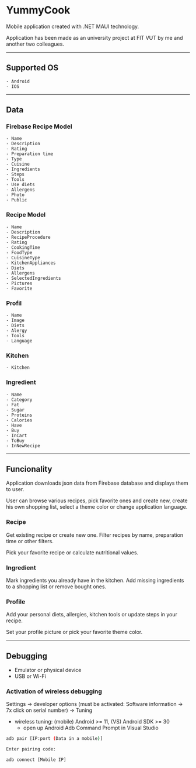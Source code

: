 # YummyCook

Mobile application created with .NET MAUI technology.

Application has been made as an university project at FIT VUT by me and another two colleagues.

---

## Supported OS
	
	- Android
	- IOS

---

## Data

### Firebase Recipe Model
	
	- Name
	- Description
	- Rating
	- Preparation time
	- Type
	- Cuisine 
	- Ingredients
	- Steps
	- Tools
	- Use diets
	- Allergens
	- Photo
	- Public

### Recipe Model
	
	- Name 
	- Description
	- RecipeProcedure
	- Rating
	- CookingTime
	- FoodType
	- CuisineType
	- KitchenAppliances
	- Diets
	- Allergens
	- SelectedIngredients
	- Pictures
	- Favorite

### Profil
	
	- Name
	- Image
	- Diets
	- Alergy
	- Tools
	- Language

### Kitchen
	
	- Kitchen

### Ingredient
	
	- Name 
	- Category
	- Fat
	- Sugar
	- Proteins
	- Calories
	- Have
	- Buy
	- InCart
	- ToBuy
	- InNewRecipe

---

## Funcionality

Application downloads json data from Firebase database and displays them to user.

User can browse various recipes, pick favorite ones and create new, create his own shopping list, select a theme color or change 
application language.  

### Recipe

Get existing recipe or create new one. Filter recipes by name, preparation time or other filters. 

Pick your favorite recipe or calculate nutritional values.

### Ingredient

Mark ingredients you already have in the kitchen. Add missing ingredients to a shopping list or remove bought ones.

### Profile

Add your personal diets, allergies, kitchen tools or update steps in your recipe. 

Set your profile picture or pick your favorite theme color.

---

## Debugging
- Emulator or physical device
- USB or Wi-Fi

### Activation of wireless debugging
Settings -> developer options (must be activated: Software information -> 7x click on serial number) -> Tuning
- wireless tuning: (mobile) Android >= 11, (VS) Android SDK >= 30
	- open up Android Adb Command Prompt in Visual Studio
```bash
adb pair [IP:port (Data in a mobile)] 

Enter pairing code: 

adb connect [Mobile IP]
```